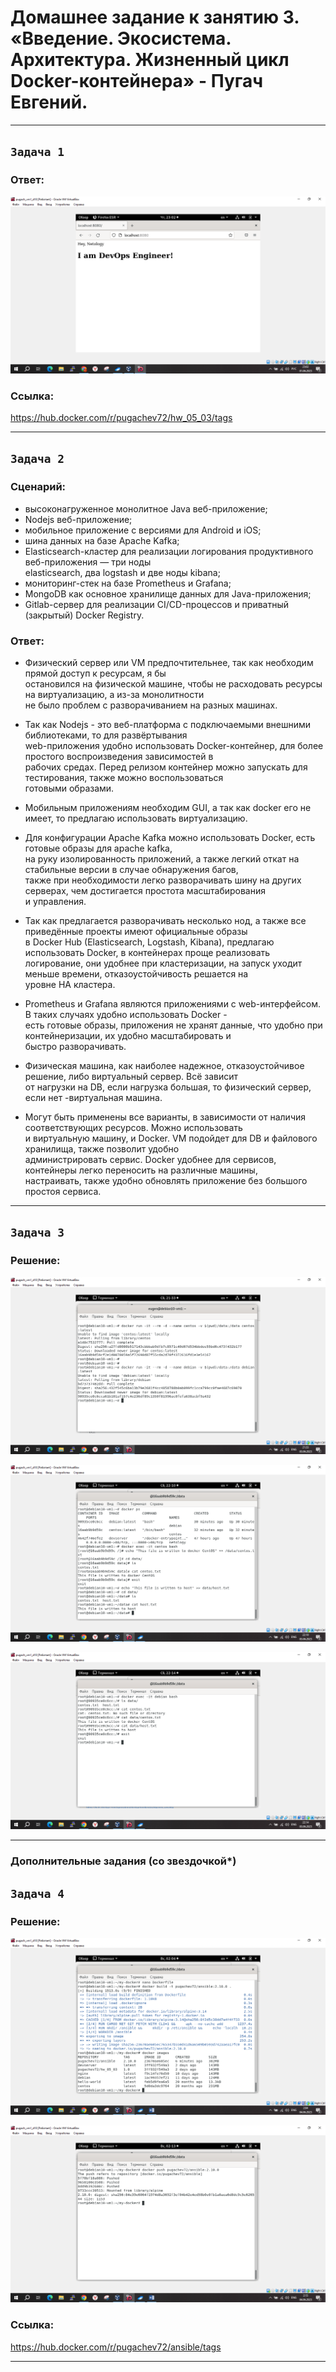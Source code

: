 # Домашнее задание к занятию 3. «Введение. Экосистема. Архитектура. Жизненный цикл Docker-контейнера» - Пугач Евгений.


---

## `Задача 1`

### Ответ:

![Скриншот 1](https://github.com/PugachEV72/Images/blob/master/2023-06-01_23-02-11.png)

### Cсылка:

https://hub.docker.com/r/pugachev72/hw_05_03/tags

---

## `Задача 2`

### Сценарий:  

- высоконагруженное монолитное Java веб-приложение;  
- Nodejs веб-приложение;  
- мобильное приложение c версиями для Android и iOS;  
- шина данных на базе Apache Kafka;  
- Elasticsearch-кластер для реализации логирования продуктивного веб-приложения — три ноды  
  elasticsearch, два logstash и две ноды kibana;  
- мониторинг-стек на базе Prometheus и Grafana;  
- MongoDB как основное хранилище данных для Java-приложения;  
- Gitlab-сервер для реализации CI/CD-процессов и приватный (закрытый) Docker Registry.

### Ответ:

- Физический сервер или VM предпочтительнее, так как необходим прямой доступ к ресурсам, я бы  
остановился на физической машине, чтобы не расходовать ресурсы на виртуализацию, а из-за монолитности  
не было проблем с разворачиванием на разных машинах.

- Так как Nodejs - это веб-платформа с подключаемыми внешними библиотеками, то для развёртывания  
web-приложения удобно использовать Docker-контейнер, для более простого воспроизведения зависимостей в  
рабочих средах. Перед релизом контейнер можно запускать для тестирования, также можно воспользоваться  
готовыми образами. 

- Мобильным приложениям необходим GUI, а так как docker его не имеет, то предлагаю использовать виртуализацию. 

- Для конфигурации Apache Kafka можно использовать Docker, есть готовые образы для apache kafka,  
на руку изолированность приложений, а также легкий откат на стабильные версии в случае обнаружения багов,  
также при необходимости легко разворачивать шину на других серверах, чем достигается простота масштабирования  
и управления.

- Так как предлагается разворачивать несколько нод, а также все приведённые проекты имеют официальные образы  
в Docker Hub (Elasticsearch, Logstash, Kibana), предлагаю использовать Docker, в контейнерах проще реализовать  
логирование, они удобнее при кластеризации, на запуск уходит меньше времени, отказоустойчивость решается на  
уровне HA кластера.

- Prometheus и Grafana являются приложениями с web-интерфейсом. В таких случаях удобно использовать Docker -  
есть готовые образы, приложения не хранят данные, что удобно при контейнеризации, их удобно масштабировать и  
быстро разворачивать.

- Физическая машина, как наиболее надежное, отказоустойчивое решение, либо виртуальный сервер. Всё зависит  
от нагрузки на DB, если нагрузка большая, то физический сервер, если нет -виртуальная машина.

- Могут быть применены все варианты, в зависимости от наличия соответствующих ресурсов. Можно использовать  
и виртуальную машину, и Docker. VM подойдет для DB и файлового хранилища, также позволит удобно  
администрировать сервис. Docker удобнее для сервисов, контейнеры легко переносить на различные машины,  
настраивать, также удобно обновлять приложение без большого простоя сервиса. 


---

## `Задача 3`

### Решение:

![Скриншот 2](https://github.com/PugachEV72/Images/blob/master/2023-06-03_21-33-32.png)

![Скриншот 3](https://github.com/PugachEV72/Images/blob/master/2023-06-03_22-10-37.png)

![Скриншот 4](https://github.com/PugachEV72/Images/blob/master/2023-06-03_22-14-45.png)


---

### Дополнительные задания (со звездочкой*)


## `Задача 4`

### Решение:

![Скриншот 5](https://github.com/PugachEV72/Images/blob/master/2023-06-04_02-04-09.png)

![Скриншот 6](https://github.com/PugachEV72/Images/blob/master/2023-06-04_02-13-28.png)

### Ссылка:

https://hub.docker.com/r/pugachev72/ansible/tags

---

